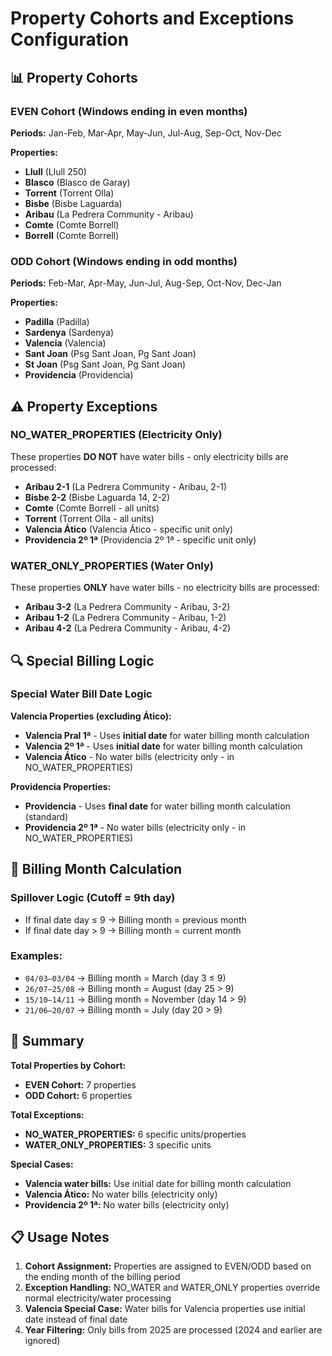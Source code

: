 # Property Cohorts and Exceptions Configuration

## 📊 Property Cohorts

### EVEN Cohort (Windows ending in even months)
**Periods:** Jan-Feb, Mar-Apr, May-Jun, Jul-Aug, Sep-Oct, Nov-Dec

**Properties:**
- **Llull** (Llull 250)
- **Blasco** (Blasco de Garay)
- **Torrent** (Torrent Olla)
- **Bisbe** (Bisbe Laguarda)
- **Aribau** (La Pedrera Community - Aribau)
- **Comte** (Comte Borrell)
- **Borrell** (Comte Borrell)

### ODD Cohort (Windows ending in odd months)
**Periods:** Feb-Mar, Apr-May, Jun-Jul, Aug-Sep, Oct-Nov, Dec-Jan

**Properties:**
- **Padilla** (Padilla)
- **Sardenya** (Sardenya)
- **Valencia** (Valencia)
- **Sant Joan** (Psg Sant Joan, Pg Sant Joan)
- **St Joan** (Psg Sant Joan, Pg Sant Joan)
- **Providencia** (Providencia)

## ⚠️ Property Exceptions

### NO_WATER_PROPERTIES (Electricity Only)
These properties **DO NOT** have water bills - only electricity bills are processed:

- **Aribau 2-1** (La Pedrera Community - Aribau, 2-1)
- **Bisbe 2-2** (Bisbe Laguarda 14, 2-2)
- **Comte** (Comte Borrell - all units)
- **Torrent** (Torrent Olla - all units)
- **Valencia Ático** (Valencia Ático - specific unit only)
- **Providencia 2º 1ª** (Providencia 2º 1ª - specific unit only)

### WATER_ONLY_PROPERTIES (Water Only)
These properties **ONLY** have water bills - no electricity bills are processed:

- **Aribau 3-2** (La Pedrera Community - Aribau, 3-2)
- **Aribau 1-2** (La Pedrera Community - Aribau, 1-2)
- **Aribau 4-2** (La Pedrera Community - Aribau, 4-2)

## 🔍 Special Billing Logic

### Special Water Bill Date Logic

**Valencia Properties (excluding Ático):**
- **Valencia Pral 1ª** - Uses **initial date** for water billing month calculation
- **Valencia 2º 1ª** - Uses **initial date** for water billing month calculation
- **Valencia Ático** - No water bills (electricity only - in NO_WATER_PROPERTIES)

**Providencia Properties:**
- **Providencia** - Uses **final date** for water billing month calculation (standard)
- **Providencia 2º 1ª** - No water bills (electricity only - in NO_WATER_PROPERTIES)

## 📅 Billing Month Calculation

### Spillover Logic (Cutoff = 9th day)
- If final date day ≤ 9 → Billing month = previous month
- If final date day > 9 → Billing month = current month

### Examples:
- `04/03–03/04` → Billing month = March (day 3 ≤ 9)
- `26/07–25/08` → Billing month = August (day 25 > 9)
- `15/10–14/11` → Billing month = November (day 14 > 9)
- `21/06–20/07` → Billing month = July (day 20 > 9)

## 🎯 Summary

**Total Properties by Cohort:**
- **EVEN Cohort:** 7 properties
- **ODD Cohort:** 6 properties

**Total Exceptions:**
- **NO_WATER_PROPERTIES:** 6 specific units/properties
- **WATER_ONLY_PROPERTIES:** 3 specific units

**Special Cases:**
- **Valencia water bills:** Use initial date for billing month calculation
- **Valencia Ático:** No water bills (electricity only)
- **Providencia 2º 1ª:** No water bills (electricity only)

## 📋 Usage Notes

1. **Cohort Assignment:** Properties are assigned to EVEN/ODD based on the ending month of the billing period
2. **Exception Handling:** NO_WATER and WATER_ONLY properties override normal electricity/water processing
3. **Valencia Special Case:** Water bills for Valencia properties use initial date instead of final date
4. **Year Filtering:** Only bills from 2025 are processed (2024 and earlier are ignored)
